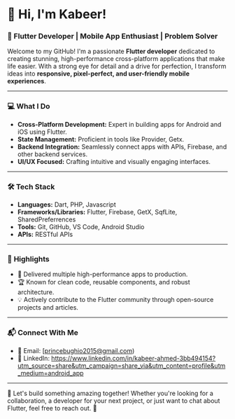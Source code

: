 # 👋 Hi, I'm Kabeer!  
### 🚀 Flutter Developer | Mobile App Enthusiast | Problem Solver  

Welcome to my GitHub! I'm a passionate **Flutter developer** dedicated to creating stunning, high-performance cross-platform applications that make life easier. With a strong eye for detail and a drive for perfection, I transform ideas into **responsive, pixel-perfect, and user-friendly mobile experiences**.

---

### 💻 **What I Do**  
- **Cross-Platform Development:** Expert in building apps for Android and iOS using Flutter.  
- **State Management:** Proficient in tools like Provider, Getx.  
- **Backend Integration:** Seamlessly connect apps with APIs, Firebase, and other backend services.  
- **UI/UX Focused:** Crafting intuitive and visually engaging interfaces.  

---

### 🛠️ **Tech Stack**
- **Languages:** Dart, PHP, Javascript 
- **Frameworks/Libraries:** Flutter, Firebase, GetX, SqfLite, SharedPreferrences  
- **Tools:** Git, GitHub, VS Code, Android Studio  
- **APIs:** RESTful APIs  

---

### 🌟 **Highlights**
- 🚀 Delivered multiple high-performance apps to production.  
- 🏆 Known for clean code, reusable components, and robust architecture.  
- 💡 Actively contribute to the Flutter community through open-source projects and articles.  

---

### 📬 **Connect With Me**
- 📧 Email: [princebughio2015@gmail.com)  
- 💼 LinkedIn: [https://www.linkedin.com/in/kabeer-ahmed-3bb494154?utm_source=share&utm_campaign=share_via&utm_content=profile&utm_medium=android_app ](#)  

---

🌟 Let's build something amazing together! Whether you're looking for a collaboration, a developer for your next project, or just want to chat about Flutter, feel free to reach out. 🚀
